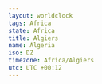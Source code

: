 ```yaml
---
layout: worldclock
tags: Africa
state: Africa
title: Algiers
name: Algeria
iso: DZ
timezone: Africa/Algiers
utc: UTC +00:12
---
```


